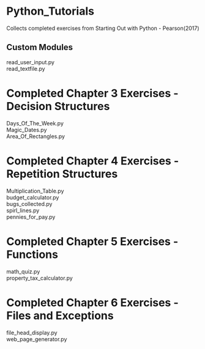 # Python_Tutorials
Collects completed exercises from Starting Out with Python - Pearson(2017)

## Custom Modules
read_user_input.py\
read_textfile.py

# Completed Chapter 3 Exercises - Decision Structures
Days_Of_The_Week.py\
Magic_Dates.py\
Area_Of_Rectangles.py

# Completed Chapter 4 Exercises - Repetition Structures
Multiplication_Table.py\
budget_calculator.py\
bugs_collected.py\
spirl_lines.py\
pennies_for_pay.py

# Completed Chapter 5 Exercises - Functions
math_quiz.py\
property_tax_calculator.py

# Completed Chapter 6 Exercises - Files and Exceptions
file_head_display.py\
web_page_generator.py

